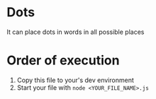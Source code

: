 # Dots

It can place dots in words in all possible places

# Order of execution
1. Copy this file to your's dev environment
1. Start your file with `node <YOUR_FILE_NAME>.js`

